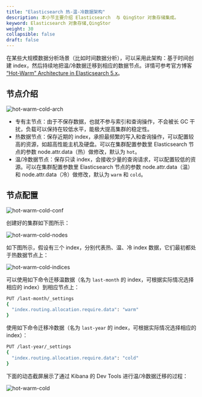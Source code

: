 ```yaml
---
title: "Elasticsearch 热-温-冷数据架构"
description: 本小节主要介绍 Elasticsearch  与 QingStor 对象存储集成。
keyword: Elasticsearch 对象存储,QingStor
weight: 30
collapsible: false
draft: false
---
```


在某些大规模数据分析场景（比如时间数据分析），可以采用此架构：基于时间创建 index，然后持续地把温/冷数据迁移到相应的数据节点。详情可参考官方博客 [“Hot-Warm” Architecture in Elasticsearch 5.x](https://www.elastic.co/blog/hot-warm-architecture-in-elasticsearch-5-x)。

## 节点介绍

![hot-warm-cold-arch](../../images/hot-warm-cold-arch.png)

* 专有主节点：由于不保存数据，也就不参与索引和查询操作，不会被长 GC 干扰，负载可以保持在较低水平，能极大提高集群的稳定性。
* 热数据节点：保存近期的 index，承担最频繁的写入和查询操作，可以配置较高的资源，如超高性能主机及硬盘。可以在集群配置参数里 Elasticsearch 节点的参数 node.attr.data（热）做修改，默认为 `hot`。
* 温/冷数据节点：保存只读 index，会接收少量的查询请求，可以配置较低的资源。可以在集群配置参数里 Elasticsearch 节点的参数 node.attr.data（温）和 node.attr.data（冷）做修改，默认为 `warm` 和 `cold`。

## 节点配置

![hot-warm-cold-conf](../../images/hot-warm-cold-conf.png)

创建好的集群如下图所示：

![hot-warm-cold-nodes](../../images/hot-warm-cold-nodes.png)

如下图所示，假设有三个 index，分别代表热、温、冷 index 数据，它们最初都处于热数据节点上：

![hot-warm-cold-indices](../../images/hot-warm-cold-indices.png)

可以使用如下命令迁移温数据（名为 `last-month` 的 index，可根据实际情况选择相应的 index）到相应节点上：

```bash
PUT /last-month/_settings
{
  "index.routing.allocation.require.data": "warm"
}
```

使用如下命令迁移冷数据（名为 `last-year` 的 index，可根据实际情况选择相应的 index）：

```bash
PUT /last-year/_settings
{
  "index.routing.allocation.require.data": "cold"
}
```

下面的动态截屏展示了通过 Kibana 的 Dev Tools 进行温/冷数据迁移的过程：

![hot-warm-cold](../../images/hot-warm-cold.gif)
